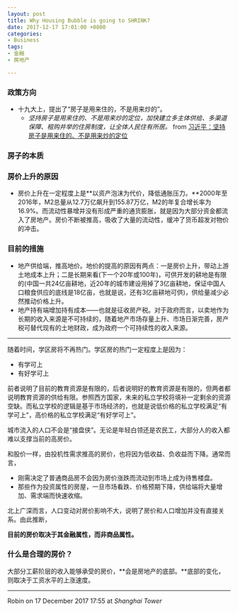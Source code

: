 ```yaml
---
layout: post
title: Why Housing Bubble is going to SHRINK?
date: 2017-12-17 17:01:00 +0800
categories:
- Business
tags:
- 金融
- 房地产

---
```



### 政策方向

- 十九大上，提出了“房子是用来住的，不是用来炒的”。
	- *坚持房子是用来住的、不是用来炒的定位，加快建立多主体供给、多渠道保障、租购并举的住房制度，让全体人民住有所居。* from [习近平：坚持房子是用来住的、不是用来炒的定位]()


### 房子的本质

### 房价上升的原因

- 房价上升在一定程度上是**以资产泡沫为代价，降低通胀压力。**2000年至2016年，M2总量从12.7万亿飙升到155.87万亿，M2的年复合增长率为16.9%。而流动性暴增并没有形成严重的通货膨胀，就是因为大部分资金都流入了房地产。房价不断被推高，吸收了大量的流动性，缓冲了货币超发对物价的冲击。


### 目前的措施

- 地产供给端，推高地价。地价的提高的原因有两点：一是房价上升，带动上游土地成本上升；二是长期来看(下一个20年或100年)，可供开发的耕地是有限的(中国一共24亿亩耕地，近20年的城市建设用掉了3亿亩耕地，保证中国人口粮食供应的底线是18亿亩，也就是说，还有3亿亩耕地可供)，供给量减少必然推动价格上升。
- 地产持有端增加持有成本——也就是征收房产税。对于政府而言，以卖地作为长期的收入来源是不可持续的，随着地产市场存量上升、市场日渐完善，房产税可替代现有的土地财政，成为政府一个可持续性的收入来源。

----

随着时间，学区房将不再热门。学区房的热门一定程度上是因为：

- 有学可上
- 有好学可上

前者说明了目前的教育资源是有限的，后者说明好的教育资源是有限的，但两者都说明教育资源的供给有限。参照西方国家，未来的私立学校将填补一定剩余的资源空缺。而私立学校的逻辑是基于市场经济的，也就是说低价格的私立学校满足“有学可上”，高价格的私立学校满足“有好学可上”。

城市流入的人口不会是“接盘侠”。无论是年轻白领还是农民工，大部分人的收入都难以支撑当前的高房价。

和股价一样，由投机性需求推高的房价，也将因为低收益、负收益而下降。通常而言，

- 刚需决定了普通商品房不会因为房价涨跌而流动到市场上成为待售楼盘。
- 那些作为投资属性的房屋，一旦市场看跌、价格预期下降，供给端将大量增加、需求端而快速收缩。

北上广深而言，人口变动对房价影响不大，说明了房价和人口增加并没有直接关系。由此推断，

**目前的房价取决于其金融属性，而非商品属性。**

### 什么是合理的房价？

大部分工薪阶层的收入能够承受的房价，**会是房地产的底部。**底部的变化，则取决于工资水平的上涨速度。

----

Robin on 17 December 2017 17:55 at *Shanghai Tower*